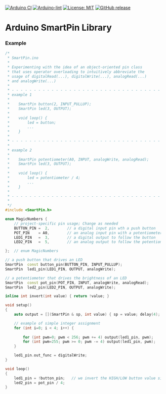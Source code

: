 
[![Arduino CI](https://github.com/ripred/SmartPin/workflows/Arduino%20CI/badge.svg)](https://github.com/marketplace/actions/arduino_ci)
[![Arduino-lint](https://github.com/ripred/SmartPin/actions/workflows/arduino-lint.yml/badge.svg)](https://github.com/ripred/SmartPin/actions/workflows/arduino-lint.yml)
[![License: MIT](https://img.shields.io/badge/license-MIT-green.svg)](https://github.com/ripred/SmartPin/blob/master/LICENSE)
[![GitHub release](https://img.shields.io/github/release/ripred/SmartPin.svg?maxAge=3600)](https://github.com/ripred/SmartPin/releases)


# Arduino SmartPin Library



### Example

```cpp
/*
 * SmartPin.ino
 * 
 * Experimenting with the idea of an object-oriented pin class
 * that uses operator overloading to intuitively abbreviate the 
 * usage of digitalRead(...), digitalWrite(...), analogRead(...)
 * and analogWrite(...)
 * 
 * - - - - - - - - - - - - - - - - - - - - - - - - - - - - - - - - - - - - 
 * example 1
 * 
 *    SmartPin button(2, INPUT_PULLUP);
 *    SmartPin led(3, OUTPUT);
 * 
 *    void loop() {
 *        led = button;
 *        ...
 *    }
 * 
 * - - - - - - - - - - - - - - - - - - - - - - - - - - - - - - - - - - - - 
 * 
 * example 2
 * 
 *    SmartPin potentiometer(A0, INPUT, analogWrite, analogRead);
 *    SmartPin led(3, OUTPUT);
 * 
 *    void loop() {
 *        led = potentiometer / 4;
 *        ...
 *    }
 * 
 * - - - - - - - - - - - - - - - - - - - - - - - - - - - - - - - - - - - - 
 * 
 */
#include <SmartPin.h>

enum MagicNumbers {
    // project-specific pin usage; Change as needed
    BUTTON_PIN =  2,        // a digital input pin wth a push button
    POT_PIN    = A0,        // an analog input pin with a potentiometer
    LED1_PIN   =  3,        // a digital output to follow the button
    LED2_PIN   =  5,        // an analog output to follow the potentiometer

};  // enum MagicNumbers

// a push button that drives an LED
SmartPin  const button_pin(BUTTON_PIN, INPUT_PULLUP);
SmartPin  led1_pin(LED1_PIN, OUTPUT, analogWrite);

// a potentiometer that drives the brightness of an LED
SmartPin  const pot_pin(POT_PIN, INPUT, analogWrite, analogRead);
SmartPin  led2_pin(LED2_PIN, OUTPUT, analogWrite);

inline int invert(int value) { return !value; }

void setup()
{
    auto output = [](SmartPin & sp, int value) { sp = value; delay(4); };

    // example of simple integer assignment
    for (int i=0; i < 4; i++) {
      
        for (int pwm=0; pwm < 256; pwm += 4) output(led1_pin, pwm);
        for (int pwm=255; pwm >= 0; pwm -= 4) output(led1_pin, pwm);
    }

    led1_pin.out_func = digitalWrite;
}

void loop()
{
    led1_pin = !button_pin;   // we invert the HIGH/LOW button value since the button is active-low
    led2_pin = pot_pin / 4;
}
```
